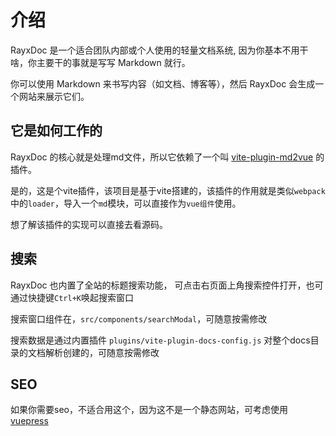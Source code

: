 # 介绍

RayxDoc 是一个适合团队内部或个人使用的轻量文档系统, 因为你基本不用干啥，你主要干的事就是写写 Markdown 就行。

你可以使用 Markdown 来书写内容（如文档、博客等），然后 RayxDoc 会生成一个网站来展示它们。

## 它是如何工作的

RayxDoc 的核心就是处理md文件，所以它依赖了一个叫 [vite-plugin-md2vue](https://github.com/WangXueZhi/vite-plugin-md2vue) 的插件。

是的，这是个vite插件，该项目是基于vite搭建的，该插件的作用就是类似```webpack```中的```loader```，导入一个```md```模块，可以直接作为```vue组件```使用。

想了解该插件的实现可以直接去看源码。

## 搜索

RayxDoc 也内置了全站的标题搜索功能， 可点击右页面上角搜索控件打开，也可通过快捷键```Ctrl+K```唤起搜索窗口

搜索窗口组件在，```src/components/searchModal```，可随意按需修改

搜索数据是通过内置插件 ```plugins/vite-plugin-docs-config.js``` 对整个docs目录的文档解析创建的，可随意按需修改

## SEO
如果你需要seo，不适合用这个，因为这不是一个静态网站，可考虑使用[vuepress](https://vuepress.vuejs.org/zh/)
